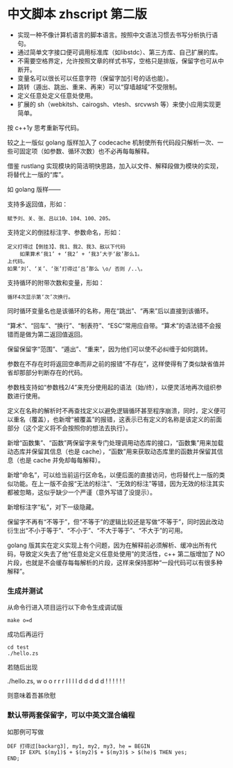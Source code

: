# 中文脚本 zhscript 第二版

* 实现一种不像计算机语言的脚本语言。按照中文语法习惯去书写分析执行语句。
* 通过简单文字接口便可调用标准库（如libstdc）、第三方库、自己扩展的库。
* 不需要空格界定，允许按照文章的样式书写，空格只是排版，保留字也可从中断开。
* 变量名可以很长可以任意字符（保留字加引号的话也能）。
* 跳转（遁出、跳出、重来、再来）可以“穿墙越域”不受限制。
* 定义任意处定义任意处使用。
* 扩展的 sh（webkitsh、cairogsh、vtesh、srcvwsh 等）来使小应用实现更简单。

按 c++1y 思考重新写代码。

较之上一版似 golang 版样加入了 codecache 机制使所有代码段只解析一次、一些可固定项（如参数、循环次数）也不必再每每解释。

借鉴 rustlang 实现模块的简洁明快思路，加入以文件、解释段做为模块的实现，将替代上一版的“库”。

如 golang 版样——

支持多返回值，形如：

	赋予刘、关、张、吕以10、104、100、205。

支持定义的倒挂标注字、参数命名，形如：

	定义打得过【倒挂3】、我1、我2、我3、敌以下代码
		如果算术‘我1’ + ‘我2’ + ‘我3’大于‘敌’那么1。
	上代码。
	如果‘刘’、‘关’、‘张’打得过‘吕’那么 \o/ 否则 /..\。

支持循环的附带次数和变量，形如：

	循环4次显示第‘次’次换行。

同时循环变量名也是该循环的名称，用在“跳出”、“再来”后以直接到该循环。

“算术”、“回车”、“换行”、“制表符”、“ESC”常用应自带。“算术”的语法错不会报错而是做为第二返回值返回。

保留保留字“范围”、“遁出”、“重来”，因为他们可以使不必纠缠于如何跳转。

参数在不存在时将返回空串而非之前的报错“不存在”，这样使得有了类似缺省值并省却那部分判断存在的代码。

参数栈支持如“参数栈2/4”来充分使用起的语法（始/终），以便灵活地再次组织参数进行使用。

定义在名称的解析时不再查找定义以避免逻辑循环甚至程序崩溃，同时，定义便可以重名（覆盖），也新增“被覆盖”的报错，这表示已有定义的名称是该定义的前面部分（这个定义将不会按照你的想法去执行）。

新增“函数集”、“函数”两保留字来专门处理调用动态库的接口，“函数集”用来加载动态库并保留其信息（也是 cache），“函数”用来获取动态库里的函数并保留其信息（也是 cache 并免却每每解释）。

新增“命名”，可以给当前运行区命名，以便后面的直接访问，也将替代上一版的类似功能。在上一版不会报“无法的标注”、“无效的标注”等错，因为无效的标注其实都被忽略，这似乎缺少一个严谨（意外写错了没提示）。

新增标注字“私”，对下一级隐藏。

保留字不再有“不等于”，但“不等于”的逻辑比较还是写做“不等于”，同时因此改动衍生出“不小于等于”、“不小于”、“不大于等于”、“不大于”的可用。

golang 版其实在定义实现上有个问题，因为在解释前必须解析、缓冲出所有代码，导致定义失去了他“任意处定义任意处使用”的灵活性，c++ 第二版增加了 NO 片段，也就是不会缓存每每解析的片段，这样来保持那种“一段代码可以有很多种解释”。

### 生成并测试

从命令行进入项目运行以下命令生成调试版

	make o=d

成功后再运行

	cd test
	./hello.zs

若随后出现

./hello.zs, w o o r r r l l l l d d d d d ! ! ! ! ! !

则意味着吾甚欣慰

### 默认带两套保留字，可以中英文混合编程
如那例可写做

	DEF 打得过[backarg3], my1, my2, my3, he = BEGIN
		IF EXPL $(my1)$ + $(my2)$ + $(my3)$ > $(he)$ THEN yes;
	END;
